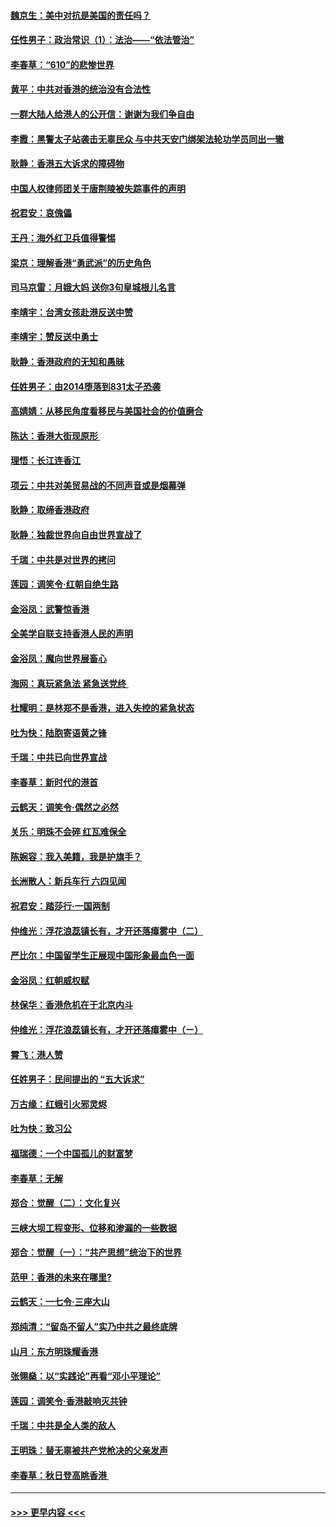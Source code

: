 #### [魏京生：美中对抗是美国的责任吗？](../pages/nsc993/n11500723.md?t=09051422) 
#### [任性男子：政治常识（1）：法治——“依法管治”](../pages/nsc993/n11500791.md?t=09051422) 
#### [李春草：“610”的悲惨世界](../pages/nsc993/n11501141.md?t=09051422) 
#### [黄平：中共对香港的统治没有合法性](../pages/nsc993/n11499473.md?t=09051422) 
#### [一群大陆人给港人的公开信：谢谢为我们争自由](../pages/nsc993/n11500402.md?t=09051422) 
#### [李霞：黑警太子站袭击无辜民众 与中共天安门绑架法轮功学员同出一辙](../pages/nsc993/n11499805.md?t=09051422) 
#### [耿静：香港五大诉求的障碍物](../pages/nsc993/n11497578.md?t=09051422) 
#### [中国人权律师团关于唐荆陵被失踪事件的声明](../pages/nsc993/n11500014.md?t=09051422) 
#### [祝君安：哀傀儡](../pages/nsc993/n11499776.md?t=09051422) 
#### [王丹：海外红卫兵值得警惕](../pages/nsc993/n11498138.md?t=09051422) 
#### [梁京：理解香港“勇武派”的历史角色](../pages/nsc993/n11498006.md?t=09051422) 
#### [司马京雷：月娥大妈  送你3句皇城根儿名言](../pages/nsc993/n11497885.md?t=09051422) 
#### [李靖宇：台湾女孩赴港反送中赞](../pages/nsc993/n11497721.md?t=09051422) 
#### [李靖宇：赞反送中勇士](../pages/nsc993/n11497452.md?t=09051422) 
#### [耿静：香港政府的无知和愚昧](../pages/nsc993/n11494238.md?t=09051422) 
#### [任姓男子：由2014堕落到831太子恐袭](../pages/nsc993/n11496683.md?t=09051422) 
#### [高婧婧：从移民角度看移民与美国社会的价值磨合](../pages/nsc993/n11495757.md?t=09051422) 
#### [陈达：香港大街现原形 ](../pages/nsc993/n11495441.md?t=09051422) 
#### [理悟：长江连香江](../pages/nsc993/n11495377.md?t=09051422) 
#### [项云：中共对美贸易战的不同声音或是烟幕弹](../pages/nsc993/n11494929.md?t=09051422) 
#### [耿静：取缔香港政府](../pages/nsc993/n11494218.md?t=09051422) 
#### [耿静：独裁世界向自由世界宣战了](../pages/nsc993/n11494190.md?t=09051422) 
#### [千瑞：中共是对世界的拷问](../pages/nsc993/n11493021.md?t=09051422) 
#### [莲园：调笑令‧红朝自绝生路](../pages/nsc993/n11493011.md?t=09051422) 
#### [金浴凤：武警惊香港](../pages/nsc993/n11492994.md?t=09051422) 
#### [全美学自联支持香港人民的声明](../pages/nsc993/n11492630.md?t=09051422) 
#### [金浴凤：魔向世界展畜心](../pages/nsc993/n11492599.md?t=09051422) 
#### [海网：真玩紧急法 紧急送党终 ](../pages/nsc993/n11492535.md?t=09051422) 
#### [杜耀明：是林郑不是香港，进入失控的紧急状态](../pages/nsc993/n11491420.md?t=09051422) 
#### [吐为快：陆胞寄语黄之锋](../pages/nsc993/n11491117.md?t=09051422) 
#### [千瑞：中共已向世界宣战](../pages/nsc993/n11490123.md?t=09051422) 
#### [李春草：新时代的港首](../pages/nsc993/n11489864.md?t=09051422) 
#### [云鹤天：调笑令·偶然之必然](../pages/nsc993/n11489701.md?t=09051422) 
#### [关乐：明珠不会碎 红瓦难保全](../pages/nsc993/n11489647.md?t=09051422) 
#### [陈婉容：我入美籍，我是护旗手？](../pages/nsc993/n11487908.md?t=09051422) 
#### [长洲散人：新兵车行 六四见闻](../pages/nsc993/n11487729.md?t=09051422) 
#### [祝君安：踏莎行‧一国两制](../pages/nsc993/n11487699.md?t=09051422) 
#### [仲维光：浮花浪蕊镇长有，才开还落瘴雾中（二）](../pages/nsc993/n11483286.md?t=09051422) 
#### [严比尔：中国留学生正展现中国形象最血色一面](../pages/nsc993/n11485145.md?t=09051422) 
#### [金浴凤：红朝威权赋](../pages/nsc993/n11485191.md?t=09051422) 
#### [林保华：香港危机在于北京内斗](../pages/nsc993/n11484593.md?t=09051422) 
#### [仲维光：浮花浪蕊镇长有，才开还落瘴雾中（ㄧ）](../pages/nsc993/n11483259.md?t=09051422) 
#### [霄飞：港人赞](../pages/nsc993/n11482957.md?t=09051422) 
#### [任姓男子：民间提出的 “五大诉求”](../pages/nsc993/n11482897.md?t=09051422) 
#### [万古缘：红蛾引火邪灵烬](../pages/nsc993/n11482886.md?t=09051422) 
#### [吐为快：致习公](../pages/nsc993/n11482867.md?t=09051422) 
#### [福瑞德：一个中国孤儿的财富梦](../pages/nsc993/n11482817.md?t=09051422) 
#### [李春草：无解](../pages/nsc993/n11482791.md?t=09051422) 
#### [郑合：觉醒（二）：文化复兴](../pages/nsc993/n11478025.md?t=09051422) 
#### [三峡大坝工程变形、位移和渗漏的一些数据](../pages/nsc993/n11478232.md?t=09051422) 
#### [郑合：觉醒（一）：“共产思想”统治下的世界](../pages/nsc993/n11477663.md?t=09051422) 
#### [范甲：香港的未来在哪里?](../pages/nsc993/n11477249.md?t=09051422) 
#### [云鹤天：一七令·三座大山](../pages/nsc993/n11477192.md?t=09051422) 
#### [郑纯清：“留岛不留人”实乃中共之最终底牌](../pages/nsc993/n11476160.md?t=09051422) 
#### [山月：东方明珠耀香港](../pages/nsc993/n11476077.md?t=09051422) 
#### [张翎燊：以“实践论”再看“邓小平理论”](../pages/nsc993/n11475733.md?t=09051422) 
#### [莲园：调笑令‧香港敲响灭共钟](../pages/nsc993/n11475723.md?t=09051422) 
#### [千瑞：中共是全人类的敌人](../pages/nsc993/n11475329.md?t=09051422) 
#### [王明珠：替无辜被共产党枪决的父亲发声](../pages/nsc993/n11474570.md?t=09051422) 
#### [李春草：秋日登高眺香港 ](../pages/nsc993/n11474491.md?t=09051422) 

----
#### [ >>> 更早内容 <<< ](../indexes/nsc993-earlier.md)
